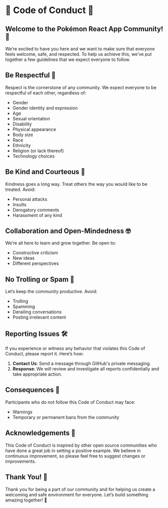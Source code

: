 # 🌟 Code of Conduct 🌟

## Welcome to the Pokémon React App Community! 👋

We’re excited to have you here and we want to make sure that everyone feels welcome, safe, and respected. To help us achieve this, we’ve put together a few guidelines that we expect everyone to follow.

## Be Respectful 🙏

Respect is the cornerstone of any community. We expect everyone to be respectful of each other, regardless of:

- Gender
- Gender identity and expression
- Age
- Sexual orientation
- Disability
- Physical appearance
- Body size
- Race
- Ethnicity
- Religion (or lack thereof)
- Technology choices

## Be Kind and Courteous 🤝

Kindness goes a long way. Treat others the way you would like to be treated. Avoid:

- Personal attacks
- Insults
- Derogatory comments
- Harassment of any kind

## Collaboration and Open-Mindedness 🤓

We’re all here to learn and grow together. Be open to:

- Constructive criticism
- New ideas
- Different perspectives

## No Trolling or Spam 🚫

Let’s keep the community productive. Avoid:

- Trolling
- Spamming
- Derailing conversations
- Posting irrelevant content

## Reporting Issues 🛠️

If you experience or witness any behavior that violates this Code of Conduct, please report it. Here’s how:

1. **Contact Us**: Send a message through GitHub's private messaging.
2. **Response**: We will review and investigate all reports confidentially and take appropriate action.

## Consequences 🔨

Participants who do not follow this Code of Conduct may face:

- Warnings
- Temporary or permanent bans from the community

## Acknowledgements 🙌

This Code of Conduct is inspired by other open source communities who have done a great job in setting a positive example. We believe in continuous improvement, so please feel free to suggest changes or improvements.

## Thank You! 🌈

Thank you for being a part of our community and for helping us create a welcoming and safe environment for everyone. Let’s build something amazing together! 🚀
